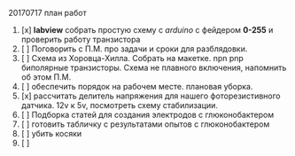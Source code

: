 20170717 план работ
1. [x] **labview**  собрать простую схему с *arduino* с фейдером **0-255** и проверить работу транзистора
2. [ ] Поговорить с П.М. про задачи и сроки для разблядовки.
3. [ ] Схема из Хоровца-Хилла. Собрать на макетке. npn pnp биполярные транзисторы. Схема не плавного включения, напомнить об этом П.М.
4. [ ] обеспечить порядок на рабочем месте. плановая уборка.
5. [x] рассчитать делитель напряжения для нашего фоторезистивного датчика. 12v к 5v, посмотреть схему стабилизации.
6. [ ] Подборка статей для создания электродов с глюконобактером
7. [ ] готовить табличку с результатами опытов с глюконобактером
8. [ ] убить косяки
9. [ ] 

